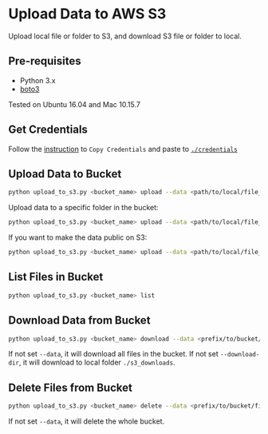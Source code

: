 # Upload Data to AWS S3
Upload local file or folder to S3, and download S3 file or folder to local.

## Pre-requisites
* Python 3.x
* [boto3](https://boto3.amazonaws.com/v1/documentation/api/latest/index.html?id=docs_gateway)

Tested on Ubuntu 16.04 and Mac 10.15.7

## Get Credentials
Follow the [instruction](https://wiki.corp.adobe.com/pages/viewpage.action?spaceKey=~bwai&title=How+to+use+KLAM+to+authenticate+into+an+AWS+account+for+Adobe+Research)
to `Copy Credentials` and paste to [`./credentials`](./credentials)

## Upload Data to Bucket

```bash
python upload_to_s3.py <bucket_name> upload --data <path/to/local/file_or_folder>
```

Upload data to a specific folder in the bucket:
```bash
python upload_to_s3.py <bucket_name> upload --data <path/to/local/file_or_folder> --folder <bucket_folder>
```

If you want to make the data public on S3:

```bash
python upload_to_s3.py <bucket_name> upload --data <path/to/local/file_or_folder> --public
```

## List Files in Bucket

```bash
python upload_to_s3.py <bucket_name> list
```

## Download Data from Bucket
```bash
python upload_to_s3.py <bucket_name> download --data <prefix/to/bucket/files> --download-dir <local_dir_to_save_data>
```
If not set `--data`, it will download all files in the bucket. 
If not set `--download-dir`, it will download to local folder `./s3_downloads`.


## Delete Files from Bucket

```bash
python upload_to_s3.py <bucket_name> delete --data <prefix/to/bucket/files>
```

If not set `--data`, it will delete the whole bucket.




